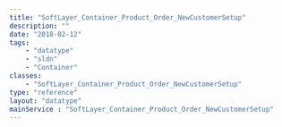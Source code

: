 ```yaml
---
title: "SoftLayer_Container_Product_Order_NewCustomerSetup"
description: ""
date: "2018-02-12"
tags:
    - "datatype"
    - "sldn"
    - "Container"
classes:
    - "SoftLayer_Container_Product_Order_NewCustomerSetup"
type: "reference"
layout: "datatype"
mainService : "SoftLayer_Container_Product_Order_NewCustomerSetup"
---
```

